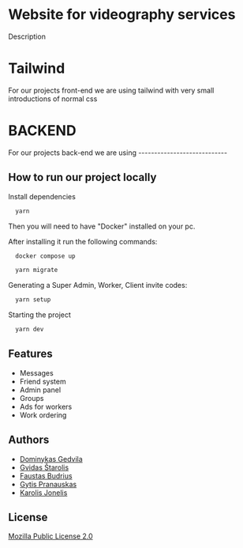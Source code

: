 
# Website for videography services

Description


# Tailwind

For our projects front-end we are using tailwind with very small introductions of normal css


# BACKEND

For our projects back-end we are using ----------------------------


## How to run our project locally

Install dependencies

```bash
  yarn
```

Then you will need to have "Docker" installed on your pc.

After installing it run the following commands:

```bash
  docker compose up
```

```bash
  yarn migrate
```

Generating a Super Admin, Worker, Client invite codes:

```bash
  yarn setup
```

Starting the project

```bash
  yarn dev
```

## Features

- Messages
- Friend system
- Admin panel
- Groups
- Ads for workers
- Work ordering


## Authors

- [Dominykas Gedvila](https://github.com/gedvilad)
- [Gvidas Štarolis](https://github.com/nobodiis)
- [Faustas Budrius](https://github.com/Makleris73)
- [Gytis Pranauskas](https://github.com/GytisPra)
- [Karolis Jonelis](https://github.com/K4R0L15)


## License

[Mozilla Public License 2.0](https://choosealicense.com/licenses/mpl-2.0/)
